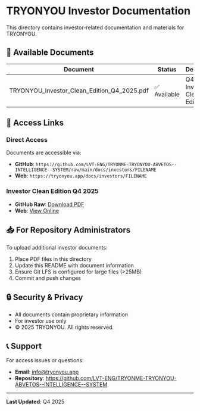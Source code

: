 # TRYONYOU Investor Documentation

This directory contains investor-related documentation and materials for TRYONYOU.

## 📄 Available Documents

| Document | Status | Description |
|----------|--------|-------------|
| TRYONYOU_Investor_Clean_Edition_Q4_2025.pdf | ✅ Available | Q4 2025 Investor Clean Edition |

## 🔗 Access Links

### Direct Access
Documents are accessible via:
- **GitHub**: `https://github.com/LVT-ENG/TRYONME-TRYONYOU-ABVETOS--INTELLIGENCE--SYSTEM/raw/main/docs/investors/FILENAME`
- **Web**: `https://tryonyou.app/docs/investors/FILENAME`

### Investor Clean Edition Q4 2025
- **GitHub Raw**: [Download PDF](https://github.com/LVT-ENG/TRYONME-TRYONYOU-ABVETOS--INTELLIGENCE--SYSTEM/raw/main/docs/investors/TRYONYOU_Investor_Clean_Edition_Q4_2025.pdf)
- **Web**: [View Online](https://tryonyou.app/docs/investors/TRYONYOU_Investor_Clean_Edition_Q4_2025.pdf)

## 📥 For Repository Administrators

To upload additional investor documents:
1. Place PDF files in this directory
2. Update this README with document information
3. Ensure Git LFS is configured for large files (>25MB)
4. Commit and push changes

## 🔒 Security & Privacy

- All documents contain proprietary information
- For investor use only
- © 2025 TRYONYOU. All rights reserved.

## 📞 Support

For access issues or questions:
- **Email**: info@tryonyou.app
- **Repository**: https://github.com/LVT-ENG/TRYONME-TRYONYOU-ABVETOS--INTELLIGENCE--SYSTEM

---

**Last Updated**: Q4 2025
